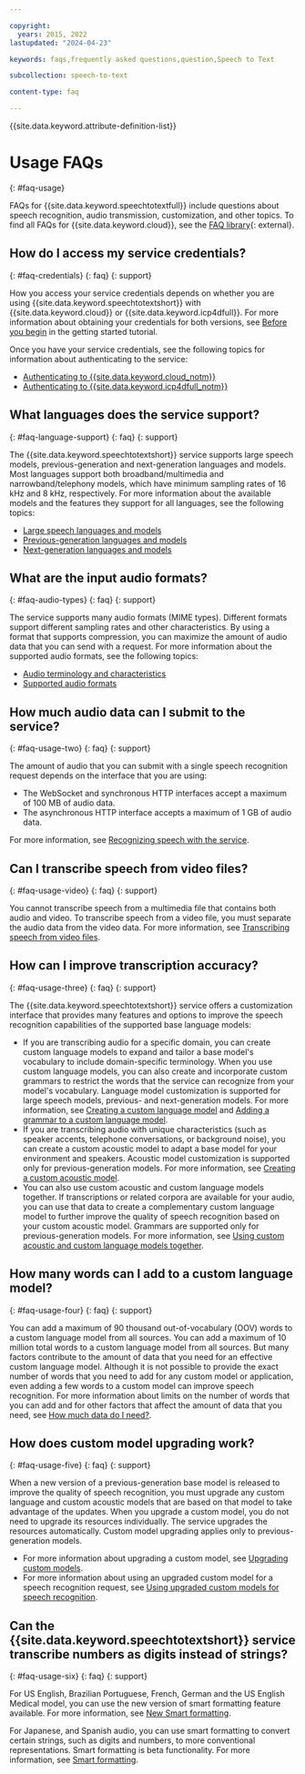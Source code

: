 ```yaml
---

copyright:
  years: 2015, 2022
lastupdated: "2024-04-23"

keywords: faqs,frequently asked questions,question,Speech to Text

subcollection: speech-to-text

content-type: faq

---
```


{{site.data.keyword.attribute-definition-list}}

# Usage FAQs
{: #faq-usage}

FAQs for {{site.data.keyword.speechtotextfull}} include questions about speech recognition, audio transmission, customization, and other topics. To find all FAQs for {{site.data.keyword.cloud}}, see the [FAQ library](/docs/faqs){: external}.

## How do I access my service credentials?
{: #faq-credentials}
{: faq}
{: support}

How you access your service credentials depends on whether you are using {{site.data.keyword.speechtotextshort}} with {{site.data.keyword.cloud}} or {{site.data.keyword.icp4dfull}}. For more information about obtaining your credentials for both versions, see [Before you begin](/docs/speech-to-text?topic=speech-to-text-gettingStarted#getting-started-before-you-begin) in the getting started tutorial.

Once you have your service credentials, see the following topics for information about authenticating to the service:
-   [Authenticating to {{site.data.keyword.cloud_notm}}](/docs/watson?topic=watson-iam#gs-credential-cloud)
-   [Authenticating to {{site.data.keyword.icp4dfull_notm}}](/docs/watson?topic=watson-iam#gs-credential-cpd)

## What languages does the service support?
{: #faq-language-support}
{: faq}
{: support}

The {{site.data.keyword.speechtotextshort}} service supports large speech models, previous-generation and next-generation languages and models. Most languages support both broadband/multimedia and narrowband/telephony models, which have minimum sampling rates of 16 kHz and 8 kHz, respectively. For more information about the available models and the features they support for all languages, see the following topics:
-   [Large speech languages and models](/docs/speech-to-text?topic=speech-to-text-models-large-speech-languages)
-   [Previous-generation languages and models](/docs/speech-to-text?topic=speech-to-text-models)
-   [Next-generation languages and models](/docs/speech-to-text?topic=speech-to-text-models-ng)

## What are the input audio formats?
{: #faq-audio-types}
{: faq}
{: support}

The service supports many audio formats (MIME types). Different formats support different sampling rates and other characteristics. By using a format that supports compression, you can maximize the amount of audio data that you can send with a request. For more information about the supported audio formats, see the following topics:

-   [Audio terminology and characteristics](/docs/speech-to-text?topic=speech-to-text-audio-terminology)
-   [Supported audio formats](/docs/speech-to-text?topic=speech-to-text-audio-formats)

## How much audio data can I submit to the service?
{: #faq-usage-two}
{: faq}
{: support}

The amount of audio that you can submit with a single speech recognition request depends on the interface that you are using:

-   The WebSocket and synchronous HTTP interfaces accept a maximum of 100 MB of audio data.
-   The asynchronous HTTP interface accepts a maximum of 1 GB of audio data.

For more information, see [Recognizing speech with the service](/docs/speech-to-text?topic=speech-to-text-service-features#features-recognition).

## Can I transcribe speech from video files?
{: #faq-usage-video}
{: faq}
{: support}

You cannot transcribe speech from a multimedia file that contains both audio and video. To transcribe speech from a video file, you must separate the audio data from the video data. For more information, see [Transcribing speech from video files](/docs/speech-to-text?topic=speech-to-text-audio-formats#audio-formats-video).

## How can I improve transcription accuracy?
{: #faq-usage-three}
{: faq}
{: support}

The {{site.data.keyword.speechtotextshort}} service offers a customization interface that provides many features and options to improve the speech recognition capabilities of the supported base language models:

-   If you are transcribing audio for a specific domain, you can create custom language models to expand and tailor a base model's vocabulary to include domain-specific terminology. When you use custom language models, you can also create and incorporate custom grammars to restrict the words that the service can recognize from your model's vocabulary. Language model customization is supported for large speech models,  previous- and next-generation models. For more information, see [Creating a custom language model](/docs/speech-to-text?topic=speech-to-text-languageCreate) and [Adding a grammar to a custom language model](/docs/speech-to-text?topic=speech-to-text-grammarAdd).
-   If you are transcribing audio with unique characteristics (such as speaker accents, telephone conversations, or background noise), you can create a custom acoustic model to adapt a base model for your environment and speakers. Acoustic model customization is supported only for previous-generation models. For more information, see [Creating a custom acoustic model](/docs/speech-to-text?topic=speech-to-text-acoustic).
-   You can also use custom acoustic and custom language models together. If transcriptions or related corpora are available for your audio, you can use that data to create a complementary custom language model to further improve the quality of speech recognition based on your custom acoustic model. Grammars are supported only for previous-generation models. For more information, see [Using custom acoustic and custom language models together](/docs/speech-to-text?topic=speech-to-text-useBoth).

## How many words can I add to a custom language model?
{: #faq-usage-four}
{: faq}
{: support}

You can add a maximum of 90 thousand out-of-vocabulary (OOV) words to a custom language model from all sources. You can add a maximum of 10 million total words to a custom language model from all sources. But many factors contribute to the amount of data that you need for an effective custom language model. Although it is not possible to provide the exact number of words that you need to add for any custom model or application, even adding a few words to a custom model can improve speech recognition. For more information about limits on the number of words that you can add and for other factors that affect the amount of data that you need, see [How much data do I need?](/docs/speech-to-text?topic=speech-to-text-corporaWords#wordsResourceAmount).

## How does custom model upgrading work?
{: #faq-usage-five}
{: faq}
{: support}

When a new version of a previous-generation base model is released to improve the quality of speech recognition, you must upgrade any custom language and custom acoustic models that are based on that model to take advantage of the updates. When you upgrade a custom model, you do not need to upgrade its resources individually. The service upgrades the resources automatically. Custom model upgrading applies only to previous-generation models.

-   For more information about upgrading a custom model, see [Upgrading custom models](/docs/speech-to-text?topic=speech-to-text-custom-upgrade).
-   For more information about using an upgraded custom model for a speech recognition request, see [Using upgraded custom models for speech recognition](/docs/speech-to-text?topic=speech-to-text-custom-upgrade-use).

## Can the {{site.data.keyword.speechtotextshort}} service transcribe numbers as digits instead of strings?
{: #faq-usage-six}
{: faq}
{: support}

For US English, Brazilian Portuguese, French, German and the US English Medical model, you can use the new version of smart formatting feature available. For more information, see [New Smart formatting](/docs/speech-to-text?topic=speech-to-text-formatting#smart-formatting-version).

For Japanese, and Spanish audio, you can use smart formatting to convert certain strings, such as digits and numbers, to more conventional representations. Smart formatting is beta functionality. For more information, see [Smart formatting](/docs/speech-to-text?topic=speech-to-text-formatting#smart-formatting).
